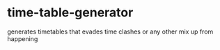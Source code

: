 # time-table-generator
generates timetables that evades time clashes or any other mix up from happening 
